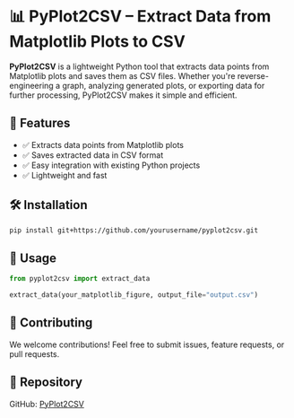# 📊 PyPlot2CSV – Extract Data from Matplotlib Plots to CSV

**PyPlot2CSV** is a lightweight Python tool that extracts data points from Matplotlib plots and saves them as CSV files. Whether you're reverse-engineering a graph, analyzing generated plots, or exporting data for further processing, PyPlot2CSV makes it simple and efficient.

## 🚀 Features
- ✅ Extracts data points from Matplotlib plots
- ✅ Saves extracted data in CSV format
- ✅ Easy integration with existing Python projects
- ✅ Lightweight and fast

## 🛠 Installation
```bash
pip install git+https://github.com/yourusername/pyplot2csv.git
```

## 📌 Usage
```python
from pyplot2csv import extract_data

extract_data(your_matplotlib_figure, output_file="output.csv")
```

## 📂 Contributing
We welcome contributions! Feel free to submit issues, feature requests, or pull requests.

## 🔗 Repository
GitHub: [PyPlot2CSV](https://github.com/Kunal19xx/PyPlot2CSV)
